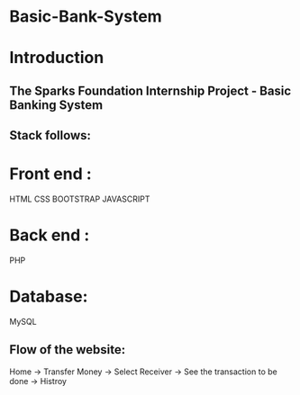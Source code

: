# Basic-Bank-System

# Introduction

## The Sparks Foundation Internship Project - Basic Banking System

## Stack follows:
# Front end :
HTML
CSS
BOOTSTRAP
JAVASCRIPT

# Back end :
PHP

# Database:
MySQL

## Flow of the website:
Home ->  Transfer Money -> Select Receiver -> See the transaction to be done -> Histroy
